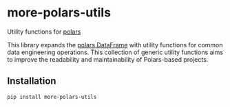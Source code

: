 # more-polars-utils

Utility functions for [polars](https://pola.rs/)

This library expands the [polars.DataFrame](https://docs.pola.rs/api/python/stable/reference/dataframe/index.html) with utility functions for common data engineering operations. This collection of generic utility functions aims to improve the readability and maintainability of Polars-based projects.

## Installation

```bash
pip install more-polars-utils
```
